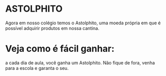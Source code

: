 
# ASTOLPHITO
Agora em nosso colégio temos o Astolphito, uma moeda própria em que é possível adquirir produtos em nossa cantina.
# Veja como é fácil ganhar:
a cada dia de aula, você ganha um Astolphito.
Não fique de fora, venha para a escola e garanta o seu.

